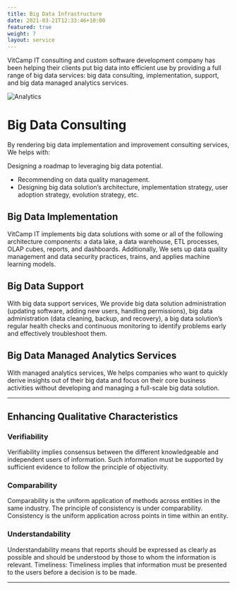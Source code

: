 ```yaml
---
title: Big Data Infrastructure
date: 2021-03-21T12:33:46+10:00
featured: true
weight: 7
layout: service
---
```


VitCamp IT consulting and custom software development company has been helping their clients put big data into efficient use by providing a full range of big data services: big data consulting, implementation, support, and big data managed analytics services.

![Analytics](/images/austin-distel-nGc5RT2HmF0-unsplash.jpg)

# Big Data Consulting 

By rendering big data implementation and improvement consulting services, We helps with:

Designing a roadmap to leveraging big data potential.
- Recommending on data quality management.
- Designing big data solution’s architecture, implementation strategy, user adoption strategy, evolution strategy, etc.

## Big Data Implementation

VitCamp IT implements big data solutions with some or all of the following architecture components: a data lake, a data warehouse, ETL processes, OLAP cubes, reports, and dashboards. Additionally, We sets up data quality management and data security practices, trains, and applies machine learning models.

## Big Data Support

With big data support services, We provide big data solution administration (updating software, adding new users, handling permissions), big data administration (data cleaning, backup, and recovery), a big data solution’s regular health checks and continuous monitoring to identify problems early and effectively troubleshoot them.

## Big Data Managed Analytics Services

With managed analytics services, We helps companies who want to quickly derive insights out of their big data and focus on their core business activities without developing and managing a full-scale big data solution.

---

## Enhancing Qualitative Characteristics

### Verifiability
Verifiability implies consensus between the different knowledgeable and independent users of information. Such information must be supported by sufficient evidence to follow the principle of objectivity.

### Comparability
Comparability is the uniform application of methods across entities in the same industry. The principle of consistency is under comparability. Consistency is the uniform application across points in time within an entity.

### Understandability
Understandability means that reports should be expressed as clearly as possible and should be understood by those to whom the information is relevant.
Timeliness: Timeliness implies that information must be presented to the users before a decision is to be made.

---

